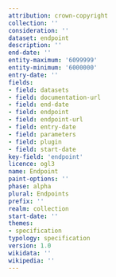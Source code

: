 ```yaml
---
attribution: crown-copyright
collection: ''
consideration: ''
dataset: endpoint
description: ''
end-date: ''
entity-maximum: '6099999'
entity-minimum: '6000000'
entry-date: ''
fields:
- field: datasets
- field: documentation-url
- field: end-date
- field: endpoint
- field: endpoint-url
- field: entry-date
- field: parameters
- field: plugin
- field: start-date
key-field: 'endpoint'
licence: ogl3
name: Endpoint
paint-options: ''
phase: alpha
plural: Endpoints
prefix: ''
realm: collection
start-date: ''
themes:
- specification
typology: specification
version: 1.0
wikidata: ''
wikipedia: ''
---
```

